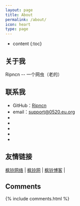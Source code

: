 ```yaml
---
layout: page
title: About
permalink: /about/
icon: heart
type: page
---
```


* content
{:toc}

## 关于我

Ripncn -- 一个网虫（老的）

## 联系我

* GitHub：[Ripncn](https://github.com/ripncn)
* email：<support@0520.eu.org>
* 
* 
* 
* 
* 

## 友情链接

[枫铃网络](https://www.lovou.pw) \| [枫铃网](http://lovou.pw) \| [枫铃博客](https://blog.lovou.pw) \|

## Comments

{% include comments.html %}
